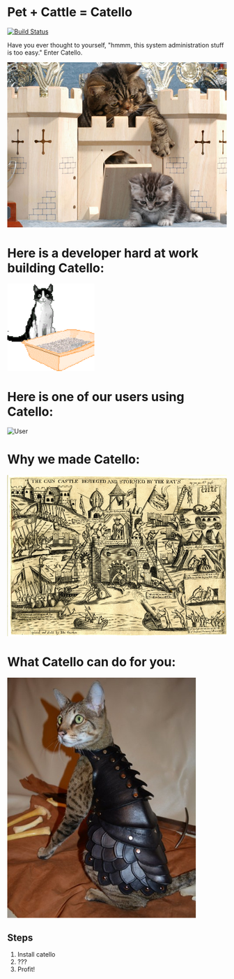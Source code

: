Pet + Cattle = Catello
======================

[![Build Status](https://travis-ci.org/Catello/catello.svg?branch=master)](https://travis-ci.org/Catello/catello)


Have you ever thought to yourself, "hmmm, this system administration stuff is too easy." Enter Catello.


![Attack!](castle.jpg)


Here is a developer hard at work building Catello:
=======================

![Hard at work](build.gif)

Here is one of our users using Catello:
=======================

![User](user.gif)

Why we made Catello:
=======================

![Rats](rats.jpg)


What Catello can do for you:
=======================
![Cat in Armor](cat-armor.jpg)

Steps
-----

1. Install catello
2. ???
3. Profit!

